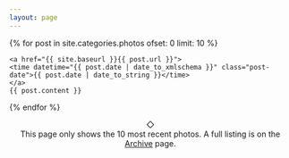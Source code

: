 ```yaml
---
layout: page
---
```


{% for post in site.categories.photos ofset: 0 limit: 10 %}

  <article class="post">
    <!--<h4 class="post-title" align="center">
      <a href="{{ site.baseurl }}{{ post.url }}">
        {{ post.title }}
      </a>
    </h4>-->

    <a href="{{ site.baseurl }}{{ post.url }}">
    <time datetime="{{ post.date | date_to_xmlschema }}" class="post-date">{{ post.date | date_to_string }}</time>
    </a>
    {{ post.content }}

  </article> 

{% endfor %}

<p align="center">
   &#x25c7;
   <br />
   This page only shows the 10 most recent photos. A full listing is on the <a href="http://theonlysiteever.com/archive/">Archive</a> page.
</p>
